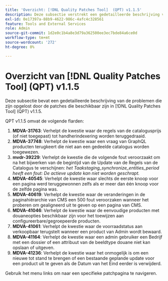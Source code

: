 ```yaml
---
title: 'Overzicht: [!DNL Quality Patches Tool]  (QPT) v1.1.5'
description: Deze subsectie verstrekt een gedetailleerde beschrijving van de kwesties die door de beschikbare flarden in  [!DNL Quality Patches Tool]  (QPT) v1.1.5 worden opgelost.
exl-id: 0e17397a-88b9-4622-986c-4afc4c328561
feature: Tools and External Services
role: Admin
source-git-commit: 1d2e0c1b4a8e3d79a362500ee3ec7bde84a6ce0d
workflow-type: tm+mt
source-wordcount: '272'
ht-degree: 0%

---
```


# Overzicht van [!DNL Quality Patches Tool] (QPT) v1.1.5

Deze subsectie bevat een gedetailleerde beschrijving van de problemen die zijn opgelost door de patches die beschikbaar zijn in [!DNL Quality Patches Tool] (QPT) v1.1.5.

QPT v1.1.5 omvat de volgende flarden:

1. **MDVA-31763**: Verhelpt de kwestie waar de regels van de catalogusprijs (of niet toegepast) tot handherindexering worden teruggedraaid.
1. **MDVA-37748**: Verhelpt de kwestie waar een vraag van GraphQL producten terugkeert die niet aan een gedeelde catalogus worden toegewezen.
1. **mvdr-39229**: Verhelpt de kwestie die de volgende fout veroorzaakt om na het bijwerken van de begintijd van de Update van de Regels van de Catalogus te verschijnen: *het Taakstaging_synchronize_entities_period heeft een fout: De actieve update kan niet worden geschrapt.*
1. **MDVA-40545**: Verhelpt de kwestie waar slechts de eerste knoop voor een pagina werd teruggewonnen zelfs als er meer dan één knoop voor de zelfde pagina was.
1. **MDVA-40619**: Verhelpt de kwestie waar de veranderingen in de paginahiërarchie van CMS een 500 fout veroorzaken wanneer het proberen om gealigneerd uit te geven op een pagina van CMS.
1. **MDVA-41046**: Verhelpt de kwestie waar de eenvoudige producten met douaneopties beschikbaar zijn voor het toewijzen aan configureerbare/gegroepeerde producten.
1. **MDVA-41061**: Verhelpt de kwestie waar de voorraadstatus aan verkoopbaar terugstelt wanneer een product van Admin wordt bewaard.
1. **MDVA-41164**: Verhelpt de kwestie waar een admin gebruiker een Bedrijf met een dossier of een attribuut van de beeldtype douane niet kan opslaan of uitgeven.
1. **MDVA-41236**: Verhelpt de kwestie waar het onmogelijk is om een nieuwe tot stand te brengen of een bestaande geplande update voor een product uit te geven als de Datum van het Eind eerder is verwijderd.

Gebruik het menu links om naar een specifieke patchpagina te navigeren.

